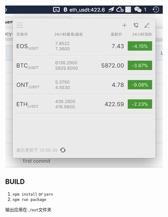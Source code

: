 ![看起来就是这样的!](./Demo.png)

## BUILD

1.  `npm install` or `yarn`
2.  `npm run package`

输出应用在`./out`文件夹

